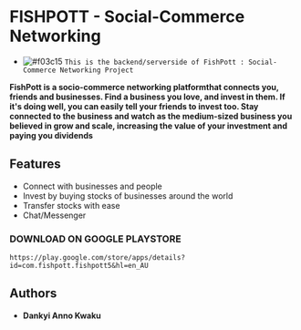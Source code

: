 # FISHPOTT - Social-Commerce Networking 
- ![#f03c15](https://via.placeholder.com/15/f03c15/000000?text=+) `This is the backend/serverside of FishPott : Social-Commerce Networking Project`

**FishPott is a socio-commerce networking platformthat connects you, friends and businesses. Find a business you love, and invest in them. If it's doing well, you can easily tell your friends to invest too. Stay connected to the business and watch as the medium-sized business you believed in grow and scale, increasing the value of your investment and paying you dividends**

## Features
* Connect with businesses and people
* Invest by buying stocks of businesses around the world
* Transfer stocks with ease
* Chat/Messenger


### DOWNLOAD ON GOOGLE PLAYSTORE
```
https://play.google.com/store/apps/details?id=com.fishpott.fishpott5&hl=en_AU
```

## Authors

* **Dankyi Anno Kwaku**


